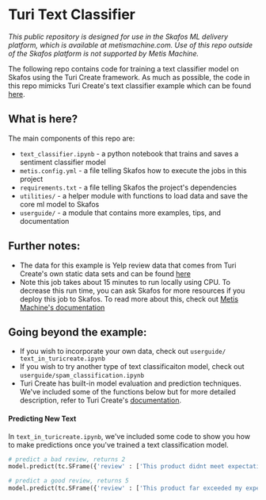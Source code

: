 # Turi Text Classifier

_This public repository is designed for use in the Skafos ML delivery platform, which is available at metismachine.com. Use of this repo outside of the Skafos platform is not supported by Metis Machine._

The following repo contains code for training a text classifier model on Skafos using the Turi Create framework. As much as possible, the code in this repo mimicks Turi Create's text classifier example which can be found [here](https://apple.github.io/turicreate/docs/userguide/text_classifier/). 

## What is here?

The main components of this repo are:
- `text_classifier.ipynb` - a python notebook that trains and saves a sentiment classifier model
- `metis.config.yml` - a file telling Skafos how to execute the jobs in this project
- `requirements.txt` - a file telling Skafos the project's dependencies
- `utilities/` - a helper module with functions to load data and save the core ml model to Skafos
- `userguide/` - a module that contains more examples, tips, and documentation


## Further notes:
- The data for this example is Yelp review data that comes from Turi Create's own static data sets and can be found [here](https://static.turi.com/datasets/regression/yelp-data.csv)
- Note this job takes about 15 minutes to run locally using CPU. To decrease this run time, you can ask Skafos for more resources if you deploy this job to Skafos. To read more about this, check out [Metis Machine's documentation](https://docs.metismachine.io/docs/jobs-1)

## Going beyond the example:
- If you wish to incorporate your own data, check out `userguide/
text_in_turicreate.ipynb`
- If you wish to try another type of text classificaiton model, check out `userguide/spam_classification.ipynb`
- Turi Create has built-in model evaluation and prediction techniques. We've included some of the functions below but for more detailed description, refer to Turi Create's [documentation](https://apple.github.io/turicreate/docs/userguide/image_similarity/).

#### Predicting New Text
In `text_in_turicreate.ipynb`, we've included some code to show you how to make predictions once you've trained a text classification model.  

```python
# predict a bad review, returns 2
model.predict(tc.SFrame({'review' : ['This product didnt meet expectations']}))

# predict a good review, returns 5
model.predict(tc.SFrame({'review' : ['This product far exceeded my expectations']}))
```